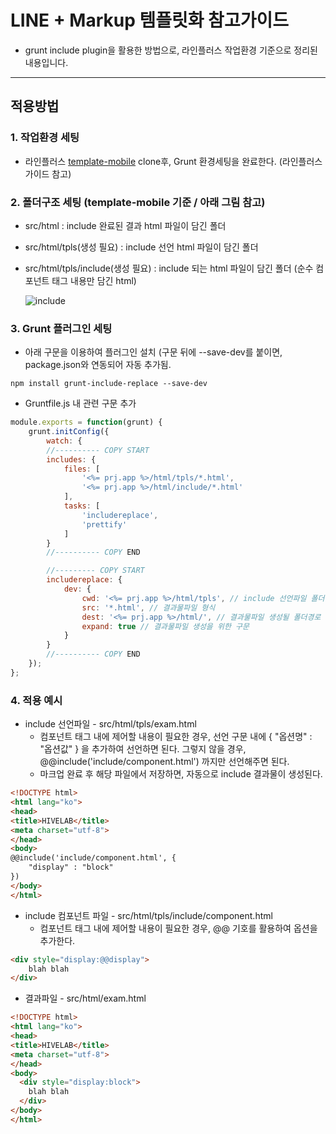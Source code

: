 # LINE + Markup 템플릿화 참고가이드

- grunt include plugin을 활용한 방법으로, 라인플러스 작업환경 기준으로 정리된 내용입니다.

***

## 적용방법

### 1. 작업환경 세팅
* 라인플러스 [template-mobile](https://git-dev.linecorp.com/UIT-KR-OS-Markup/template-mobile) clone후, Grunt 환경세팅을 완료한다. (라인플러스 가이드 참고)

### 2. 폴더구조 세팅 (template-mobile 기준 / 아래 그림 참고)
* src/html : include 완료된 결과 html 파일이 담긴 폴더
* src/html/tpls(생성 필요) : include 선언 html 파일이 담긴 폴더
* src/html/tpls/include(생성 필요) : include 되는 html 파일이 담긴 폴더
    (순수 컴포넌트 태그 내용만 담긴 html)
    
  ![include](http://thisisneverthat.dothome.co.kr/study/1.PNG)

### 3. Grunt 플러그인 세팅
* 아래 구문을 이용하여 플러그인 설치 (구문 뒤에 --save-dev를 붙이면, package.json와 연동되어 자동 추가됨.
```
npm install grunt-include-replace --save-dev
```
    
* Gruntfile.js 내 관련 구문 추가
```javascript
module.exports = function(grunt) {
    grunt.initConfig({
        watch: {
        //---------- COPY START
        includes: {
            files: [
                '<%= prj.app %>/html/tpls/*.html',
                '<%= prj.app %>/html/include/*.html'
            ],
            tasks: [
                'includereplace',
                'prettify'
            ]
        }
        //---------- COPY END

        //--------- COPY START
        includereplace: {
            dev: {
                cwd: '<%= prj.app %>/html/tpls', // include 선언파일 폴더경로
                src: '*.html', // 결과물파일 형식
                dest: '<%= prj.app %>/html/', // 결과물파일 생성될 폴더경로
                expand: true // 결과물파일 생성을 위한 구문
            }
        }
        //---------- COPY END
    });
};
```
    
### 4. 적용 예시
* include 선언파일 - src/html/tpls/exam.html
    * 컴포넌트 태그 내에 제어할 내용이 필요한 경우, 선언 구문 내에 { "옵션명" : "옵션값" } 을 추가하여 선언하면 된다. 그렇지 않을 경우, @@include('include/component.html') 까지만 선언해주면 된다.
    * 마크업 완료 후 해당 파일에서 저장하면, 자동으로 include 결과물이 생성된다.
    
```html
<!DOCTYPE html>
<html lang="ko">
<head>
<title>HIVELAB</title>
<meta charset="utf-8">
</head>
<body>
@@include('include/component.html', {
    "display" : "block"
})  
</body>
</html>
```

* include 컴포넌트 파일 - src/html/tpls/include/component.html
    * 컴포넌트 태그 내에 제어할 내용이 필요한 경우, @@ 기호를 활용하여 옵션을 추가한다.

```html
<div style="display:@@display">
    blah blah
</div>
```

* 결과파일 - src/html/exam.html

```html
<!DOCTYPE html>
<html lang="ko">
<head>
<title>HIVELAB</title>
<meta charset="utf-8">
</head>
<body>
  <div style="display:block">
    blah blah
  </div>
</body>
</html>
```


